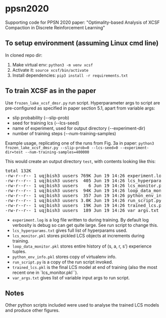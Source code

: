 # ppsn2020
Supporting code for PPSN 2020 paper: "Optimality-based Analysis of XCSF Compaction in Discrete Reinforcement Learning"

## To setup environment (assuming Linux cmd line)
In cloned repo dir:
1. Make virtual env: ``python3 -m venv xcsf``
2. Activate it: ``source xcsf/bin/activate``
3. Install dependencies: ``pip3 install -r requirements.txt``

## To train XCSF as in the paper
Use ``frozen_lake_xcsf_dmsr.py`` run script. Hyperparameter args to script are pre-configured as specified in paper section 5.1, apart from variable args:
- slip probability (--slip-prob)
- seed for training lcs (--lcs-seed)
- name of experiment, used for output directory (--experiment-dir)
- number of training steps (--num-training-samples)

Example usage, replicating one of the runs from Fig. 3a in paper:
``python3 frozen_lake_xcsf_dmsr.py --slip-prob=0 --lcs-seed=0 --experiment-dir=test --num-training-samples=400000``

This would create an output directory ``test``, with contents looking like this:
<pre>total 132K
-rw-r--r-- 1 uqjbish3 uusers 769K Jun 19 14:26 experiment.log
-rw-r--r-- 1 uqjbish3 uusers  405 Jun 19 14:26 lcs_hyperparams.txt
-rw-r--r-- 1 uqjbish3 uusers    6 Jun 19 14:26 lcs_monitor.pkl
-rw-r--r-- 1 uqjbish3 uusers  94K Jun 19 14:26 loop_data_monitor.pkl
-rw-r--r-- 1 uqjbish3 uusers  357 Jun 19 14:26 python_env_info.txt
-rw-r--r-- 1 uqjbish3 uusers 3.0K Jun 19 14:26 run_script.py
-rw-r--r-- 1 uqjbish3 uusers  19K Jun 19 14:26 trained_lcs.pkl
-rw-r--r-- 1 uqjbish3 uusers  189 Jun 19 14:26 var_args.txt
</pre>

- ``experiment.log`` is a log file written to during training. By default log verbosity is debug so can get quite large. See run script to change this.
- ``lcs_hyperparams.txt`` gives full list of hyperparams used.
- ``lcs_monitor.pkl`` stores pickled LCS objects at increments during training.
- ``loop_data_monitor.pkl`` stores entire history of (s, a, r, s') experience tuples.
- ``python_env_info.pkl`` stores copy of virtualenv info.
- ``run_script.py`` is a copy of the run script invoked.
- ``trained_lcs.pkl`` is the final LCS model at end of training (also the most recent one in `lcs_monitor.pkl``).
- ``var_args.txt`` gives list of variable input args to run script.

## Notes
Other python scripts included were used to analyse the trained LCS models and produce other figures.

